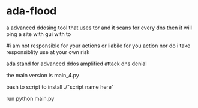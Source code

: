 # ada-flood
a advanced ddosing tool that uses tor and it scans for every dns  then it will ping a site with gui with to

#i am not responsible for your actions or liabile for you action nor do i take responsiblity  use at your own risk

ada stand for advanced ddos amplified attack dns denial


the main version is main_4.py 

bash to script to install ./"script name here"

run python main.py
